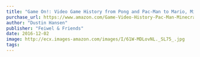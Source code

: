 ```yaml
---
title: "Game On!: Video Game History from Pong and Pac-Man to Mario, Minecraft, and More"
purchase_url: https://www.amazon.com/Game-Video-History-Pac-Man-Minecraft/dp/1250080959%3FSubscriptionId%3DAKIAIVZLK2PABGQI2KAQ%26tag%3Deverrail-20%26linkCode%3Dxm2%26camp%3D2025%26creative%3D165953%26creativeASIN%3D1250080959
author: "Dustin Hansen"
publisher: "Feiwel & Friends"
date: 2016-12-02
image: http://ecx.images-amazon.com/images/I/61W-MDLovNL._SL75_.jpg
tags:
---
```


